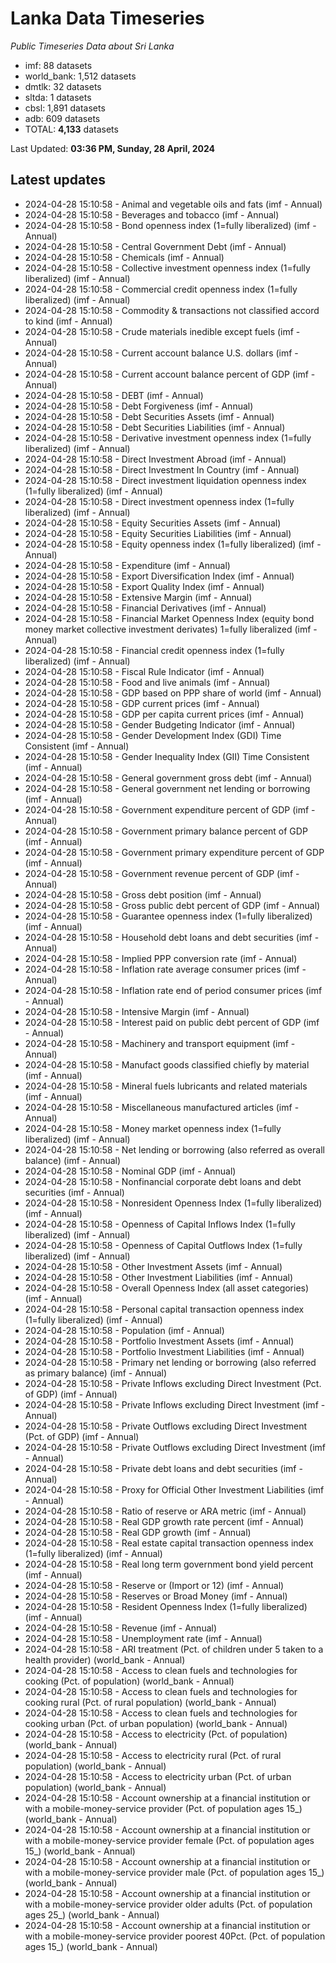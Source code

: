 # Lanka Data Timeseries
*Public Timeseries Data about Sri Lanka*

* imf: 88 datasets
* world_bank: 1,512 datasets
* dmtlk: 32 datasets
* sltda: 1 datasets
* cbsl: 1,891 datasets
* adb: 609 datasets
* TOTAL: **4,133** datasets

Last Updated: **03:36 PM, Sunday, 28 April, 2024**

## Latest updates

* 2024-04-28 15:10:58 - Animal and vegetable oils and fats (imf - Annual)
* 2024-04-28 15:10:58 - Beverages and tobacco (imf - Annual)
* 2024-04-28 15:10:58 - Bond openness index (1=fully liberalized) (imf - Annual)
* 2024-04-28 15:10:58 - Central Government Debt (imf - Annual)
* 2024-04-28 15:10:58 - Chemicals (imf - Annual)
* 2024-04-28 15:10:58 - Collective investment openness index (1=fully liberalized) (imf - Annual)
* 2024-04-28 15:10:58 - Commercial credit openness index (1=fully liberalized) (imf - Annual)
* 2024-04-28 15:10:58 - Commodity & transactions not classified accord to kind (imf - Annual)
* 2024-04-28 15:10:58 - Crude materials inedible except fuels (imf - Annual)
* 2024-04-28 15:10:58 - Current account balance U.S. dollars (imf - Annual)
* 2024-04-28 15:10:58 - Current account balance percent of GDP (imf - Annual)
* 2024-04-28 15:10:58 - DEBT (imf - Annual)
* 2024-04-28 15:10:58 - Debt Forgiveness (imf - Annual)
* 2024-04-28 15:10:58 - Debt Securities Assets (imf - Annual)
* 2024-04-28 15:10:58 - Debt Securities Liabilities (imf - Annual)
* 2024-04-28 15:10:58 - Derivative investment openness index (1=fully liberalized) (imf - Annual)
* 2024-04-28 15:10:58 - Direct Investment Abroad (imf - Annual)
* 2024-04-28 15:10:58 - Direct Investment In Country (imf - Annual)
* 2024-04-28 15:10:58 - Direct investment liquidation openness index (1=fully liberalized) (imf - Annual)
* 2024-04-28 15:10:58 - Direct investment openness index (1=fully liberalized) (imf - Annual)
* 2024-04-28 15:10:58 - Equity Securities Assets (imf - Annual)
* 2024-04-28 15:10:58 - Equity Securities Liabilities (imf - Annual)
* 2024-04-28 15:10:58 - Equity openness index (1=fully liberalized) (imf - Annual)
* 2024-04-28 15:10:58 - Expenditure (imf - Annual)
* 2024-04-28 15:10:58 - Export Diversification Index (imf - Annual)
* 2024-04-28 15:10:58 - Export Quality Index (imf - Annual)
* 2024-04-28 15:10:58 - Extensive Margin (imf - Annual)
* 2024-04-28 15:10:58 - Financial Derivatives (imf - Annual)
* 2024-04-28 15:10:58 - Financial Market Openness Index (equity bond money market collective investment derivates) 1=fully liberalized (imf - Annual)
* 2024-04-28 15:10:58 - Financial credit openness index (1=fully liberalized) (imf - Annual)
* 2024-04-28 15:10:58 - Fiscal Rule Indicator (imf - Annual)
* 2024-04-28 15:10:58 - Food and live animals (imf - Annual)
* 2024-04-28 15:10:58 - GDP based on PPP share of world (imf - Annual)
* 2024-04-28 15:10:58 - GDP current prices (imf - Annual)
* 2024-04-28 15:10:58 - GDP per capita current prices (imf - Annual)
* 2024-04-28 15:10:58 - Gender Budgeting Indicator (imf - Annual)
* 2024-04-28 15:10:58 - Gender Development Index (GDI) Time Consistent (imf - Annual)
* 2024-04-28 15:10:58 - Gender Inequality Index (GII) Time Consistent (imf - Annual)
* 2024-04-28 15:10:58 - General government gross debt (imf - Annual)
* 2024-04-28 15:10:58 - General government net lending or borrowing (imf - Annual)
* 2024-04-28 15:10:58 - Government expenditure percent of GDP (imf - Annual)
* 2024-04-28 15:10:58 - Government primary balance percent of GDP (imf - Annual)
* 2024-04-28 15:10:58 - Government primary expenditure percent of GDP (imf - Annual)
* 2024-04-28 15:10:58 - Government revenue percent of GDP (imf - Annual)
* 2024-04-28 15:10:58 - Gross debt position (imf - Annual)
* 2024-04-28 15:10:58 - Gross public debt percent of GDP (imf - Annual)
* 2024-04-28 15:10:58 - Guarantee openness index (1=fully liberalized) (imf - Annual)
* 2024-04-28 15:10:58 - Household debt loans and debt securities (imf - Annual)
* 2024-04-28 15:10:58 - Implied PPP conversion rate (imf - Annual)
* 2024-04-28 15:10:58 - Inflation rate average consumer prices (imf - Annual)
* 2024-04-28 15:10:58 - Inflation rate end of period consumer prices (imf - Annual)
* 2024-04-28 15:10:58 - Intensive Margin (imf - Annual)
* 2024-04-28 15:10:58 - Interest paid on public debt percent of GDP (imf - Annual)
* 2024-04-28 15:10:58 - Machinery and transport equipment (imf - Annual)
* 2024-04-28 15:10:58 - Manufact goods classified chiefly by material (imf - Annual)
* 2024-04-28 15:10:58 - Mineral fuels lubricants and related materials (imf - Annual)
* 2024-04-28 15:10:58 - Miscellaneous manufactured articles (imf - Annual)
* 2024-04-28 15:10:58 - Money market openness index (1=fully liberalized) (imf - Annual)
* 2024-04-28 15:10:58 - Net lending or borrowing (also referred as overall balance) (imf - Annual)
* 2024-04-28 15:10:58 - Nominal GDP (imf - Annual)
* 2024-04-28 15:10:58 - Nonfinancial corporate debt loans and debt securities (imf - Annual)
* 2024-04-28 15:10:58 - Nonresident Openness Index (1=fully liberalized) (imf - Annual)
* 2024-04-28 15:10:58 - Openness of Capital Inflows Index (1=fully liberalized) (imf - Annual)
* 2024-04-28 15:10:58 - Openness of Capital Outflows Index (1=fully liberalized) (imf - Annual)
* 2024-04-28 15:10:58 - Other Investment Assets (imf - Annual)
* 2024-04-28 15:10:58 - Other Investment Liabilities (imf - Annual)
* 2024-04-28 15:10:58 - Overall Openness Index (all asset categories) (imf - Annual)
* 2024-04-28 15:10:58 - Personal capital transaction openness index (1=fully liberalized) (imf - Annual)
* 2024-04-28 15:10:58 - Population (imf - Annual)
* 2024-04-28 15:10:58 - Portfolio Investment Assets (imf - Annual)
* 2024-04-28 15:10:58 - Portfolio Investment Liabilities (imf - Annual)
* 2024-04-28 15:10:58 - Primary net lending or borrowing (also referred as primary balance) (imf - Annual)
* 2024-04-28 15:10:58 - Private Inflows excluding Direct Investment (Pct. of GDP) (imf - Annual)
* 2024-04-28 15:10:58 - Private Inflows excluding Direct Investment (imf - Annual)
* 2024-04-28 15:10:58 - Private Outflows excluding Direct Investment (Pct. of GDP) (imf - Annual)
* 2024-04-28 15:10:58 - Private Outflows excluding Direct Investment (imf - Annual)
* 2024-04-28 15:10:58 - Private debt loans and debt securities (imf - Annual)
* 2024-04-28 15:10:58 - Proxy for Official Other Investment Liabilities (imf - Annual)
* 2024-04-28 15:10:58 - Ratio of reserve or ARA metric (imf - Annual)
* 2024-04-28 15:10:58 - Real GDP growth rate percent (imf - Annual)
* 2024-04-28 15:10:58 - Real GDP growth (imf - Annual)
* 2024-04-28 15:10:58 - Real estate capital transaction openness index (1=fully liberalized) (imf - Annual)
* 2024-04-28 15:10:58 - Real long term government bond yield percent (imf - Annual)
* 2024-04-28 15:10:58 - Reserve or (Import or 12) (imf - Annual)
* 2024-04-28 15:10:58 - Reserves or Broad Money (imf - Annual)
* 2024-04-28 15:10:58 - Resident Openness Index (1=fully liberalized) (imf - Annual)
* 2024-04-28 15:10:58 - Revenue (imf - Annual)
* 2024-04-28 15:10:58 - Unemployment rate (imf - Annual)
* 2024-04-28 15:10:58 - ARI treatment (Pct. of children under 5 taken to a health provider) (world_bank - Annual)
* 2024-04-28 15:10:58 - Access to clean fuels and technologies for cooking (Pct. of population) (world_bank - Annual)
* 2024-04-28 15:10:58 - Access to clean fuels and technologies for cooking rural (Pct. of rural population) (world_bank - Annual)
* 2024-04-28 15:10:58 - Access to clean fuels and technologies for cooking urban (Pct. of urban population) (world_bank - Annual)
* 2024-04-28 15:10:58 - Access to electricity (Pct. of population) (world_bank - Annual)
* 2024-04-28 15:10:58 - Access to electricity rural (Pct. of rural population) (world_bank - Annual)
* 2024-04-28 15:10:58 - Access to electricity urban (Pct. of urban population) (world_bank - Annual)
* 2024-04-28 15:10:58 - Account ownership at a financial institution or with a mobile-money-service provider (Pct. of population ages 15_) (world_bank - Annual)
* 2024-04-28 15:10:58 - Account ownership at a financial institution or with a mobile-money-service provider female (Pct. of population ages 15_) (world_bank - Annual)
* 2024-04-28 15:10:58 - Account ownership at a financial institution or with a mobile-money-service provider male (Pct. of population ages 15_) (world_bank - Annual)
* 2024-04-28 15:10:58 - Account ownership at a financial institution or with a mobile-money-service provider older adults (Pct. of population ages 25_) (world_bank - Annual)
* 2024-04-28 15:10:58 - Account ownership at a financial institution or with a mobile-money-service provider poorest 40Pct. (Pct. of population ages 15_) (world_bank - Annual)